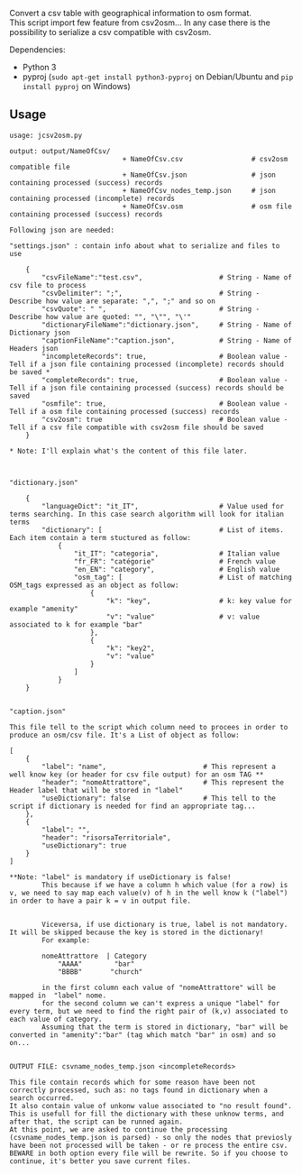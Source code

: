 
Convert a csv table with geographical information to osm format.  
This script import few feature from csv2osm... In any case there is the possibility to serialize a csv compatible with csv2osm.

Dependencies:

  - Python 3
  - pyproj (`sudo apt-get install python3-pyproj` on Debian/Ubuntu and `pip install pyproj` on Windows)

Usage
-----

	usage: jcsv2osm.py
	
	output: output/NameOfCsv/
								+ NameOfCsv.csv 				# csv2osm compatible file
								+ NameOfCsv.json 				# json containing processed (success) records
								+ NameOfCsv_nodes_temp.json 	# json containing processed (incomplete) records
								+ NameOfCsv.osm					# osm file containing processed (success) records

	Following json are needed:
	
	"settings.json" : contain info about what to serialize and files to use
		
		{
			"csvFileName":"test.csv", 					# String - Name of csv file to process
			"csvDelimiter": ";", 						# String - Describe how value are separate: ",", ";" and so on
			"csvQuote": " ",							# String - Describe how value are quoted: "", "\"", "\'"
			"dictionaryFileName":"dictionary.json", 	# String - Name of Dictionary json
			"captionFileName":"caption.json",			# String - Name of Headers json
			"incompleteRecords": true,					# Boolean value - Tell if a json file containing processed (incomplete) records should be saved *
			"completeRecords": true,					# Boolean value - Tell if a json file containing processed (success) records should be saved
			"osmfile": true,							# Boolean value - Tell if a osm file containing processed (success) records
			"csv2osm": true								# Boolean value - Tell if a csv file compatible with csv2osm file should be saved
		}
	
	* Note: I'll explain what's the content of this file later.
		
	
	
	"dictionary.json"
	
		{
			"languageDict": "it_IT",   					# Value used for terms searching. In this case search algorithm will look for italian terms
			"dictionary": [								# List of items. Each item contain a term stuctured as follow:
				{
					"it_IT": "categoria",				# Italian value
					"fr_FR": "catégorie"				# French value
					"en_EN": "category",				# English value
					"osm_tag": [						# List of matching OSM_tags expressed as an object as follow:
						{
							"k": "key",					# k: key value for example "amenity"
							"v": "value"				# v: value associated to k for example "bar"
						},
						{
							"k": "key2",
							"v": "value"
						}
					]
				}
		}
		
	
	"caption.json"
	
	This file tell to the script which column need to procees in order to produce an osm/csv file. It's a List of object as follow:
	
	[
		{	
            "label": "name",						# This represent a well know key (or header for csv file output) for an osm TAG **
            "header": "nomeAttrattore",				# This represent the Header label that will be stored in "label"
            "useDictionary": false					# This tell to the script if dictionary is needed for find an appropriate tag...
        },
        {
            "label": "",
            "header": "risorsaTerritoriale",
            "useDictionary": true
        }
	]
	
	**Note: "label" is mandatory if useDictionary is false! 
			This because if we have a column h which value (for a row) is v, we need to say map each value(v) of h in the well know k ("label") in order to have a pair k = v in output file.
			
			
			Viceversa, if use dictionary is true, label is not mandatory. It will be skipped because the key is stored in the dictionary!
			For example:
			
			nomeAttrattore 	| Category
				"AAAA"		  "bar"
				"BBBB"		 "church"
			
			in the first column each value of "nomeAttrattore" will be mapped in  "label" nome.
			for the second column we can't express a unique "label" for every term, but we need to find the right pair of (k,v) associated to each value of category.
			Assuming that the term is stored in dictionary, "bar" will be converted in "amenity":"bar" (tag which match "bar" in osm) and so on...
			

	OUTPUT FILE: csvname_nodes_temp.json <incompleteRecords>
	
	This file contain records which for some reason have been not correctly processed, such as: no tags found in dictionary when a search occurred.
	It also contain value of unkonw value associated to "no result found".
	This is usefull for fill the dictionary with these unknow terms, and after that, the script can be runned again.
	At this point, we are asked to continue the processing (csvname_nodes_temp.json is parsed) - so only the nodes that previosly have been not processed will be taken - or re process the entire csv.
	BEWARE in both option every file will be rewrite. So if you choose to continue, it's better you save current files.
		
		